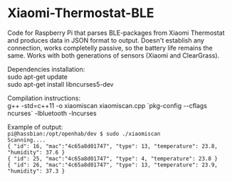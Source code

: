 # Xiaomi-Thermostat-BLE
Code for Raspberry Pi that parses BLE-packages from Xiaomi Thermostat and produces data in JSON format to output. Doesn't establish any connection, works completelly passive, so the battery life remains the same. Works with both generations of sensors (Xiaomi and ClearGrass).

<p>Dependencies installation:<br />
sudo apt-get update<br />
sudo apt-get install libncurses5-dev</p>

<p>Compilation instructions:<br />
g++ -std=c++11 -o xiaomiscan xiaomiscan.cpp `pkg-config --cflags ncurses` -lbluetooth -lncurses</p>

<p>Example of output:<br />
<code>pi@hassbian:/opt/openhab/dev $ sudo ./xiaomiscan</code><br />
<code>Scanning....</code><br />
<code>{ "id": 16, "mac":"4c65a8d01747", "type": 13, "temperature": 23.8, "humidity": 37.6 }</code><br />
<code>{ "id": 25, "mac":"4c65a8d01747", "type": 4, "temperature": 23.8 }</code><br />
<code>{ "id": 26, "mac":"4c65a8d01747", "type": 13, "temperature": 23.9, "humidity": 37.3 }</code><br />
</code>
</p>

